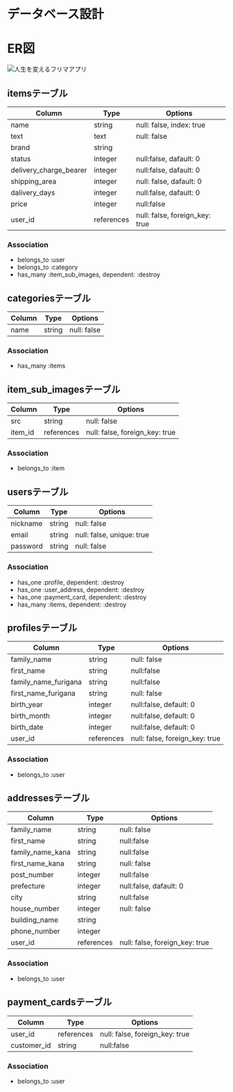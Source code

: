 # データベース設計

# ER図
![人生を変えるフリマアプリ](https://user-images.githubusercontent.com/64017216/82402709-179b9480-9a98-11ea-8735-7c052d3cfdbf.png)

## itemsテーブル
|Column|Type|Options|
|------|----|-------|
|name|string|null: false, index: true|
|text|text|null: false|
|brand|string||
|status|integer|null:false, dafault: 0|
|delivery_charge_bearer|integer|null:false, dafault: 0|
|shipping_area|integer|null: false, dafault: 0|
|dalivery_days|integer|null:false, dafault: 0|
|price|integer|null:false|
|user_id|references|null: false, foreign_key: true|

### Association
- belongs_to :user
- belongs_to :category
- has_many :item_sub_images, dependent: :destroy


## categoriesテーブル
|Column|Type|Options|
|------|----|-------|
|name|string|null: false|

### Association
- has_many :items


## item_sub_imagesテーブル
|Column|Type|Options|
|------|----|-------|
|src|string|null: false|
|item_id|references|null: false, foreign_key: true|

### Association
- belongs_to :item


## usersテーブル
|Column|Type|Options|
|------|----|-------|
|nickname|string|null: false|
|email|string|null: false, unique: true|
|password|string|null: false|

### Association
- has_one :profile, dependent: :destroy
- has_one :user_address, dependent: :destroy
- has_one :payment_card, dependent: :destroy
- has_many :items, dependent: :destroy


## profilesテーブル
|Column|Type|Options|
|------|----|-------|
|family_name|string|null: false|
|first_name|string|null:false|
|family_name_furigana|string|null:false|
|first_name_furigana|string|null: false|
|birth_year|integer|null:false, default: 0|
|birth_month|integer|null:false, default: 0|
|birth_date|integer|null:false, default: 0|
|user_id|references|null: false, foreign_key: true|

### Association
- belongs_to :user


## addressesテーブル
|Column|Type|Options|
|------|----|-------|
|family_name|string|null: false|
|first_name|string|null:false|
|family_name_kana|string|null:false|
|first_name_kana|string|null: false|
|post_number|integer|null:false|
|prefecture|integer|null:false, dafault: 0|
|city|string|null:false|
|house_number|integer|null: false|
|building_name|string||
|phone_number|integer||
|user_id|references|null: false, foreign_key: true|

### Association
- belongs_to :user

## payment_cardsテーブル
|Column|Type|Options|
|------|----|-------|
|user_id|references|null: false, foreign_key: true|
|customer_id|string|null:false|

### Association
- belongs_to :user